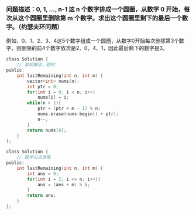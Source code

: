 ### 问题描述：0, 1, ..., n-1 这 n 个数字排成一个圆圈，从数字 0 开始，每次从这个圆圈里删除第 m 个数字。求出这个圆圈里剩下的最后一个数字。（约瑟夫环问题）

例如，0、1、2、3、4这5个数字组成一个圆圈，从数字0开始每次删除第3个数字，则删除的前4个数字依次是2、0、4、1，因此最后剩下的数字是3。

```c
class Solution {
    // 常规解法，超时
public:
    int lastRemaining(int n, int m) {
        vector<int> nums(n);
        int ptr = 0;
        for(int i = 0; i < n; i++)
            nums[i] = i;
        while(n > 1){
            ptr = (ptr + m - 1) % n;
            nums.erase(nums.begin() + ptr);
            n--;
        }
        return nums[0];
    }
};
```
```c
class Solution {
    // 数学公式递推
public:
    int lastRemaining(int n, int m) {
        int ans = 0;
        for(int i = 2; i <= n; i++){
            ans = (ans + m) % i;
        }
        return ans;
    }
};
```